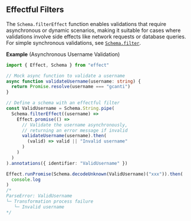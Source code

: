 ## Effectful Filters

The `Schema.filterEffect` function enables validations that require asynchronous or dynamic scenarios, making it suitable for cases where validations involve side effects like network requests or database queries. For simple synchronous validations, see [`Schema.filter`](/docs/schema/filters/#declaring-filters).

**Example** (Asynchronous Username Validation)

```ts twoslash
import { Effect, Schema } from "effect"

// Mock async function to validate a username
async function validateUsername(username: string) {
  return Promise.resolve(username === "gcanti")
}

// Define a schema with an effectful filter
const ValidUsername = Schema.String.pipe(
  Schema.filterEffect((username) =>
    Effect.promise(() =>
      // Validate the username asynchronously,
      // returning an error message if invalid
      validateUsername(username).then(
        (valid) => valid || "Invalid username"
      )
    )
  )
).annotations({ identifier: "ValidUsername" })

Effect.runPromise(Schema.decodeUnknown(ValidUsername)("xxx")).then(
  console.log
)
/*
ParseError: ValidUsername
└─ Transformation process failure
   └─ Invalid username
*/
```

